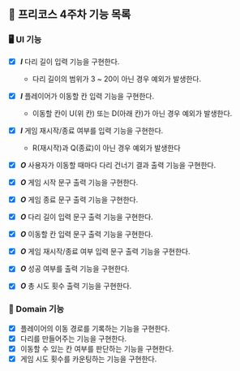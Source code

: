 ## 🦵 프리코스 4주차 기능 목록

### 🖥 UI 기능

- [X] **_I_** 다리 길이 입력 기능을 구현한다.
  - 다리 길이의 범위가 3 ~ 20이 아닌 경우 예외가 발생한다.
- [X] **_I_** 플레이어가 이동할 칸 입력 기능을 구현한다.
  - 이동할 칸이 U(위 칸) 또는 D(아래 칸)가 아닌 경우 예외가 발생한다.
- [X] **_I_** 게임 재시작/종료 여부를 입력 기능을 구현한다.
  - R(재시작)과 Q(종료)이 아닌 경우 예외가 발생한다
- [X] **_O_** 사용자가 이동할 때마다 다리 건너기 결과 출력 기능을 구현한다.
- [X] **_O_** 게임 시작 문구 출력 기능을 구현한다.
- [X] **_O_** 게임 종료 문구 출력 기능을 구현한다.
- [X] **_O_** 다리 길이 입력 문구 출력 기능을 구현한다.
- [X] **_O_** 이동할 칸 입력 문구 출력 기능을 구현한다.
- [X] **_O_** 게임 재시작/종료 여부 입력 문구 출력 기능을 구현한다.
- [X] **_O_** 성공 여부를 출력 기능을 구현한다.
- [X] **_O_** 총 시도 횟수 출력 기능을 구현한다.


### 🎨 Domain 기능

- [X] 플레이어의 이동 경로를 기록하는 기능을 구현한다.
- [X] 다리를 만들어주는 기능을 구현한다.
- [X] 이동할 수 있는 칸 여부를 판단하는 기능을 구현한다.
- [X] 게임 시도 횟수를 카운팅하는 기능을 구현한다.
